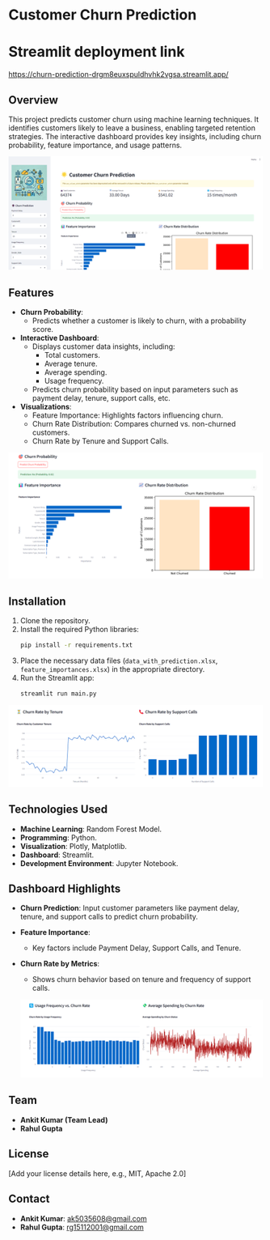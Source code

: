 # Customer Churn Prediction

# Streamlit deployment link

https://churn-prediction-drgm8euxspuldhvhk2vgsa.streamlit.app/
 
## Overview
This project predicts customer churn using machine learning techniques. It identifies customers likely to leave a business, enabling targeted retention strategies. The interactive dashboard provides key insights, including churn probability, feature importance, and usage patterns.

![Dashboard Overview](./1.png)

## Features
- **Churn Probability**:
  - Predicts whether a customer is likely to churn, with a probability score.
- **Interactive Dashboard**:
  - Displays customer data insights, including:
    - Total customers.
    - Average tenure.
    - Average spending.
    - Usage frequency.
  - Predicts churn probability based on input parameters such as payment delay, tenure, support calls, etc.
- **Visualizations**:
  - Feature Importance: Highlights factors influencing churn.
  - Churn Rate Distribution: Compares churned vs. non-churned customers.
  - Churn Rate by Tenure and Support Calls.

![Feature Importance and Churn Rate Distribution](./2.png)

## Installation
1. Clone the repository.
2. Install the required Python libraries:
   ```bash
   pip install -r requirements.txt
   ```
3. Place the necessary data files (`data_with_prediction.xlsx`, `feature_importances.xlsx`) in the appropriate directory.
4. Run the Streamlit app:
   ```bash
   streamlit run main.py
   ```

![Churn Rate by Metrics](./3.png)


## Technologies Used
- **Machine Learning**: Random Forest Model.
- **Programming**: Python.
- **Visualization**: Plotly, Matplotlib.
- **Dashboard**: Streamlit.
- **Development Environment**: Jupyter Notebook.

## Dashboard Highlights
- **Churn Prediction**: Input customer parameters like payment delay, tenure, and support calls to predict churn probability.
- **Feature Importance**:
  - Key factors include Payment Delay, Support Calls, and Tenure.
- **Churn Rate by Metrics**:
  - Shows churn behavior based on tenure and frequency of support calls.
 

  ![Churn Rate by Metrics](./4.png)

## Team
- **Ankit Kumar (Team Lead)**
- **Rahul Gupta**

## License
[Add your license details here, e.g., MIT, Apache 2.0]

## Contact
- **Ankit Kumar**: ak5035608@gmail.com
- **Rahul Gupta**: rg15112001@gmail.com
